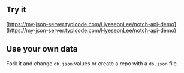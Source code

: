 ## Try it

[https://my-json-server.typicode.com/HyeseonLee/notch-api-demo](https://my-json-server.typicode.com/HyeseonLee/notch-api-demo)

## Use your own data

Fork it and change `db.json` values or create a repo with a `db.json` file.
